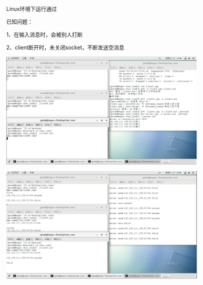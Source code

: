 Linux环境下运行通过

已知问题：

1、在输入消息时，会被别人打断

2、client断开时，未关闭socket，不断发送空消息

![Image text](https://github.com/gwtak/chat_room/blob/master/20200429104738.png?raw=true)

![Image text](https://raw.githubusercontent.com/gwtak/chat_room/master/20200429104842.png)